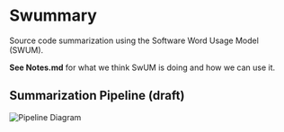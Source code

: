 # Swummary
Source code summarization using the Software Word Usage Model (SWUM).

**See Notes.md** for what we think SwUM is doing and how we can use it.

## Summarization Pipeline (draft)
![Pipeline Diagram](Swummary_22Feb16.png)
